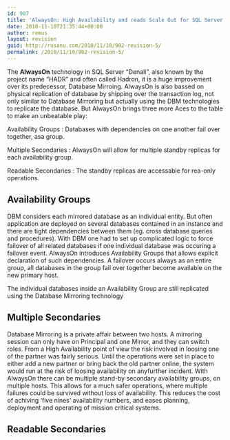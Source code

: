 ```yaml
---
id: 907
title: 'AlwaysOn: High Availability and reads Scale Out for SQL Server &#8220;Denali&#8221;'
date: 2010-11-10T21:35:44+00:00
author: remus
layout: revision
guid: http://rusanu.com/2010/11/10/902-revision-5/
permalink: /2010/11/10/902-revision-5/
---
```

The **AlwaysOn** technology in SQL Server &#8220;Denali&#8221;, also known by the project name &#8220;HADR&#8221; and often called Hadron, it is a huge improvement over its predecessor, Database Mirroing. AlwaysOn is also bassed on physical replication of database by shipping over the transaction log, not only similar to Database Mirroring but actually using the DBM technologies to replicate the database. But AlwaysOn brings three more Aces to the table to make an unbeatable play:

Availability Groups
:   Databases with dependencies on one another fail over together, asa group.

Multiple Secondaries
:   AlwaysOn will allow for multiple standby replicas for each availability group.

Readable Secondaries
:   The standby replicas are accessable for rea-only operations.

## Availability Groups

DBM considers each mirrored database as an individual entity. But often application are deployed on several databases contained in an instance and there are tight dependencies between them (eg. cross database queries and procedures). With DBM one had to set up complicated logic to force failover of all related databases if one individual database was occuring a failover event. AlwaysOn introduces Availability Groups that allows explicit declaration of such dependencies. A failover occurs always as an entire group, all databases in the group fail over together become available on the new primary host.

The individual databases inside an Availability Group are still replicated using the Database Mirroring technology

## Multiple Secondaries

Database Mirroring is a private affair between two hosts. A mirroring session can only have on Principal and one Mirror, and they can switch roles. From a High Availability point of view the risk involved in loosing one of the partner was fairly serious. Until the operations were set in place to either add a new partner or bring back the old partner online, the system would run at the risk of loosing availability on anyfurther incident. With AlwaysOn there can be multiple stand-by secondary availability groups, on multiple hosts. This allows for a much safer operations, where multiple failures could be survived without loss of availability. This reduces the cost of achiving &#8216;five nines&#8217; availability numbers, and eases planning, deployment and operating of mission critical systems.

## Readable Secondaries</p>
